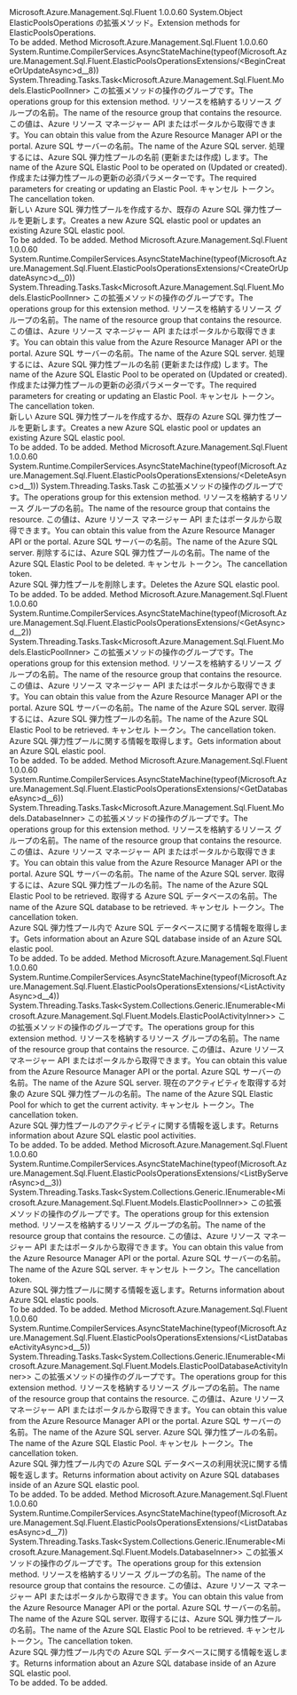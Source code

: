 <Type Name="ElasticPoolsOperationsExtensions" FullName="Microsoft.Azure.Management.Sql.Fluent.ElasticPoolsOperationsExtensions">
  <TypeSignature Language="C#" Value="public static class ElasticPoolsOperationsExtensions" />
  <TypeSignature Language="ILAsm" Value=".class public auto ansi abstract sealed beforefieldinit ElasticPoolsOperationsExtensions extends System.Object" />
  <TypeSignature Language="DocId" Value="T:Microsoft.Azure.Management.Sql.Fluent.ElasticPoolsOperationsExtensions" />
  <TypeSignature Language="VB.NET" Value="Public Module ElasticPoolsOperationsExtensions" />
  <TypeSignature Language="F#" Value="type ElasticPoolsOperationsExtensions = class" />
  <AssemblyInfo>
    <AssemblyName>Microsoft.Azure.Management.Sql.Fluent</AssemblyName>
    <AssemblyVersion>1.0.0.60</AssemblyVersion>
  </AssemblyInfo>
  <Base>
    <BaseTypeName>System.Object</BaseTypeName>
  </Base>
  <Interfaces />
  <Docs>
    <summary>
            <span data-ttu-id="9f21b-101">ElasticPoolsOperations の拡張メソッド。</span><span class="sxs-lookup"><span data-stu-id="9f21b-101">Extension methods for ElasticPoolsOperations.</span></span>
            </summary>
    <remarks>To be added.</remarks>
  </Docs>
  <Members>
    <Member MemberName="BeginCreateOrUpdateAsync">
      <MemberSignature Language="C#" Value="public static System.Threading.Tasks.Task&lt;Microsoft.Azure.Management.Sql.Fluent.Models.ElasticPoolInner&gt; BeginCreateOrUpdateAsync (this Microsoft.Azure.Management.Sql.Fluent.IElasticPoolsOperations operations, string resourceGroupName, string serverName, string elasticPoolName, Microsoft.Azure.Management.Sql.Fluent.Models.ElasticPoolInner parameters, System.Threading.CancellationToken cancellationToken = null);" />
      <MemberSignature Language="ILAsm" Value=".method public static hidebysig class System.Threading.Tasks.Task`1&lt;class Microsoft.Azure.Management.Sql.Fluent.Models.ElasticPoolInner&gt; BeginCreateOrUpdateAsync(class Microsoft.Azure.Management.Sql.Fluent.IElasticPoolsOperations operations, string resourceGroupName, string serverName, string elasticPoolName, class Microsoft.Azure.Management.Sql.Fluent.Models.ElasticPoolInner parameters, valuetype System.Threading.CancellationToken cancellationToken) cil managed" />
      <MemberSignature Language="DocId" Value="M:Microsoft.Azure.Management.Sql.Fluent.ElasticPoolsOperationsExtensions.BeginCreateOrUpdateAsync(Microsoft.Azure.Management.Sql.Fluent.IElasticPoolsOperations,System.String,System.String,System.String,Microsoft.Azure.Management.Sql.Fluent.Models.ElasticPoolInner,System.Threading.CancellationToken)" />
      <MemberSignature Language="F#" Value="static member BeginCreateOrUpdateAsync : Microsoft.Azure.Management.Sql.Fluent.IElasticPoolsOperations * string * string * string * Microsoft.Azure.Management.Sql.Fluent.Models.ElasticPoolInner * System.Threading.CancellationToken -&gt; System.Threading.Tasks.Task&lt;Microsoft.Azure.Management.Sql.Fluent.Models.ElasticPoolInner&gt;" Usage="Microsoft.Azure.Management.Sql.Fluent.ElasticPoolsOperationsExtensions.BeginCreateOrUpdateAsync (operations, resourceGroupName, serverName, elasticPoolName, parameters, cancellationToken)" />
      <MemberType>Method</MemberType>
      <AssemblyInfo>
        <AssemblyName>Microsoft.Azure.Management.Sql.Fluent</AssemblyName>
        <AssemblyVersion>1.0.0.60</AssemblyVersion>
      </AssemblyInfo>
      <Attributes>
        <Attribute>
          <AttributeName>System.Runtime.CompilerServices.AsyncStateMachine(typeof(Microsoft.Azure.Management.Sql.Fluent.ElasticPoolsOperationsExtensions/&lt;BeginCreateOrUpdateAsync&gt;d__8))</AttributeName>
        </Attribute>
      </Attributes>
      <ReturnValue>
        <ReturnType>System.Threading.Tasks.Task&lt;Microsoft.Azure.Management.Sql.Fluent.Models.ElasticPoolInner&gt;</ReturnType>
      </ReturnValue>
      <Parameters>
        <Parameter Name="operations" Type="Microsoft.Azure.Management.Sql.Fluent.IElasticPoolsOperations" RefType="this" />
        <Parameter Name="resourceGroupName" Type="System.String" />
        <Parameter Name="serverName" Type="System.String" />
        <Parameter Name="elasticPoolName" Type="System.String" />
        <Parameter Name="parameters" Type="Microsoft.Azure.Management.Sql.Fluent.Models.ElasticPoolInner" />
        <Parameter Name="cancellationToken" Type="System.Threading.CancellationToken" />
      </Parameters>
      <Docs>
        <param name="operations">
            <span data-ttu-id="9f21b-102">この拡張メソッドの操作のグループです。</span><span class="sxs-lookup"><span data-stu-id="9f21b-102">The operations group for this extension method.</span></span>
            </param>
        <param name="resourceGroupName">
            <span data-ttu-id="9f21b-103">リソースを格納するリソース グループの名前。</span><span class="sxs-lookup"><span data-stu-id="9f21b-103">The name of the resource group that contains the resource.</span></span> <span data-ttu-id="9f21b-104">この値は、Azure リソース マネージャー API またはポータルから取得できます。</span><span class="sxs-lookup"><span data-stu-id="9f21b-104">You can obtain this value from the Azure Resource Manager API or the portal.</span></span>
            </param>
        <param name="serverName">
            <span data-ttu-id="9f21b-105">Azure SQL サーバーの名前。</span><span class="sxs-lookup"><span data-stu-id="9f21b-105">The name of the Azure SQL server.</span></span>
            </param>
        <param name="elasticPoolName">
            <span data-ttu-id="9f21b-106">処理するには、Azure SQL 弾力性プールの名前 (更新または作成) します。</span><span class="sxs-lookup"><span data-stu-id="9f21b-106">The name of the Azure SQL Elastic Pool to be operated on (Updated or created).</span></span>
            </param>
        <param name="parameters">
            <span data-ttu-id="9f21b-107">作成または弾力性プールの更新の必須パラメーターです。</span><span class="sxs-lookup"><span data-stu-id="9f21b-107">The required parameters for creating or updating an Elastic Pool.</span></span>
            </param>
        <param name="cancellationToken">
            <span data-ttu-id="9f21b-108">キャンセル トークン。</span><span class="sxs-lookup"><span data-stu-id="9f21b-108">The cancellation token.</span></span>
            </param>
        <summary>
            <span data-ttu-id="9f21b-109">新しい Azure SQL 弾力性プールを作成するか、既存の Azure SQL 弾力性プールを更新します。</span><span class="sxs-lookup"><span data-stu-id="9f21b-109">Creates a new Azure SQL elastic pool or updates an existing Azure SQL elastic pool.</span></span>
            </summary>
        <returns>To be added.</returns>
        <remarks>To be added.</remarks>
      </Docs>
    </Member>
    <Member MemberName="CreateOrUpdateAsync">
      <MemberSignature Language="C#" Value="public static System.Threading.Tasks.Task&lt;Microsoft.Azure.Management.Sql.Fluent.Models.ElasticPoolInner&gt; CreateOrUpdateAsync (this Microsoft.Azure.Management.Sql.Fluent.IElasticPoolsOperations operations, string resourceGroupName, string serverName, string elasticPoolName, Microsoft.Azure.Management.Sql.Fluent.Models.ElasticPoolInner parameters, System.Threading.CancellationToken cancellationToken = null);" />
      <MemberSignature Language="ILAsm" Value=".method public static hidebysig class System.Threading.Tasks.Task`1&lt;class Microsoft.Azure.Management.Sql.Fluent.Models.ElasticPoolInner&gt; CreateOrUpdateAsync(class Microsoft.Azure.Management.Sql.Fluent.IElasticPoolsOperations operations, string resourceGroupName, string serverName, string elasticPoolName, class Microsoft.Azure.Management.Sql.Fluent.Models.ElasticPoolInner parameters, valuetype System.Threading.CancellationToken cancellationToken) cil managed" />
      <MemberSignature Language="DocId" Value="M:Microsoft.Azure.Management.Sql.Fluent.ElasticPoolsOperationsExtensions.CreateOrUpdateAsync(Microsoft.Azure.Management.Sql.Fluent.IElasticPoolsOperations,System.String,System.String,System.String,Microsoft.Azure.Management.Sql.Fluent.Models.ElasticPoolInner,System.Threading.CancellationToken)" />
      <MemberSignature Language="F#" Value="static member CreateOrUpdateAsync : Microsoft.Azure.Management.Sql.Fluent.IElasticPoolsOperations * string * string * string * Microsoft.Azure.Management.Sql.Fluent.Models.ElasticPoolInner * System.Threading.CancellationToken -&gt; System.Threading.Tasks.Task&lt;Microsoft.Azure.Management.Sql.Fluent.Models.ElasticPoolInner&gt;" Usage="Microsoft.Azure.Management.Sql.Fluent.ElasticPoolsOperationsExtensions.CreateOrUpdateAsync (operations, resourceGroupName, serverName, elasticPoolName, parameters, cancellationToken)" />
      <MemberType>Method</MemberType>
      <AssemblyInfo>
        <AssemblyName>Microsoft.Azure.Management.Sql.Fluent</AssemblyName>
        <AssemblyVersion>1.0.0.60</AssemblyVersion>
      </AssemblyInfo>
      <Attributes>
        <Attribute>
          <AttributeName>System.Runtime.CompilerServices.AsyncStateMachine(typeof(Microsoft.Azure.Management.Sql.Fluent.ElasticPoolsOperationsExtensions/&lt;CreateOrUpdateAsync&gt;d__0))</AttributeName>
        </Attribute>
      </Attributes>
      <ReturnValue>
        <ReturnType>System.Threading.Tasks.Task&lt;Microsoft.Azure.Management.Sql.Fluent.Models.ElasticPoolInner&gt;</ReturnType>
      </ReturnValue>
      <Parameters>
        <Parameter Name="operations" Type="Microsoft.Azure.Management.Sql.Fluent.IElasticPoolsOperations" RefType="this" />
        <Parameter Name="resourceGroupName" Type="System.String" />
        <Parameter Name="serverName" Type="System.String" />
        <Parameter Name="elasticPoolName" Type="System.String" />
        <Parameter Name="parameters" Type="Microsoft.Azure.Management.Sql.Fluent.Models.ElasticPoolInner" />
        <Parameter Name="cancellationToken" Type="System.Threading.CancellationToken" />
      </Parameters>
      <Docs>
        <param name="operations">
            <span data-ttu-id="9f21b-110">この拡張メソッドの操作のグループです。</span><span class="sxs-lookup"><span data-stu-id="9f21b-110">The operations group for this extension method.</span></span>
            </param>
        <param name="resourceGroupName">
            <span data-ttu-id="9f21b-111">リソースを格納するリソース グループの名前。</span><span class="sxs-lookup"><span data-stu-id="9f21b-111">The name of the resource group that contains the resource.</span></span> <span data-ttu-id="9f21b-112">この値は、Azure リソース マネージャー API またはポータルから取得できます。</span><span class="sxs-lookup"><span data-stu-id="9f21b-112">You can obtain this value from the Azure Resource Manager API or the portal.</span></span>
            </param>
        <param name="serverName">
            <span data-ttu-id="9f21b-113">Azure SQL サーバーの名前。</span><span class="sxs-lookup"><span data-stu-id="9f21b-113">The name of the Azure SQL server.</span></span>
            </param>
        <param name="elasticPoolName">
            <span data-ttu-id="9f21b-114">処理するには、Azure SQL 弾力性プールの名前 (更新または作成) します。</span><span class="sxs-lookup"><span data-stu-id="9f21b-114">The name of the Azure SQL Elastic Pool to be operated on (Updated or created).</span></span>
            </param>
        <param name="parameters">
            <span data-ttu-id="9f21b-115">作成または弾力性プールの更新の必須パラメーターです。</span><span class="sxs-lookup"><span data-stu-id="9f21b-115">The required parameters for creating or updating an Elastic Pool.</span></span>
            </param>
        <param name="cancellationToken">
            <span data-ttu-id="9f21b-116">キャンセル トークン。</span><span class="sxs-lookup"><span data-stu-id="9f21b-116">The cancellation token.</span></span>
            </param>
        <summary>
            <span data-ttu-id="9f21b-117">新しい Azure SQL 弾力性プールを作成するか、既存の Azure SQL 弾力性プールを更新します。</span><span class="sxs-lookup"><span data-stu-id="9f21b-117">Creates a new Azure SQL elastic pool or updates an existing Azure SQL elastic pool.</span></span>
            </summary>
        <returns>To be added.</returns>
        <remarks>To be added.</remarks>
      </Docs>
    </Member>
    <Member MemberName="DeleteAsync">
      <MemberSignature Language="C#" Value="public static System.Threading.Tasks.Task DeleteAsync (this Microsoft.Azure.Management.Sql.Fluent.IElasticPoolsOperations operations, string resourceGroupName, string serverName, string elasticPoolName, System.Threading.CancellationToken cancellationToken = null);" />
      <MemberSignature Language="ILAsm" Value=".method public static hidebysig class System.Threading.Tasks.Task DeleteAsync(class Microsoft.Azure.Management.Sql.Fluent.IElasticPoolsOperations operations, string resourceGroupName, string serverName, string elasticPoolName, valuetype System.Threading.CancellationToken cancellationToken) cil managed" />
      <MemberSignature Language="DocId" Value="M:Microsoft.Azure.Management.Sql.Fluent.ElasticPoolsOperationsExtensions.DeleteAsync(Microsoft.Azure.Management.Sql.Fluent.IElasticPoolsOperations,System.String,System.String,System.String,System.Threading.CancellationToken)" />
      <MemberSignature Language="F#" Value="static member DeleteAsync : Microsoft.Azure.Management.Sql.Fluent.IElasticPoolsOperations * string * string * string * System.Threading.CancellationToken -&gt; System.Threading.Tasks.Task" Usage="Microsoft.Azure.Management.Sql.Fluent.ElasticPoolsOperationsExtensions.DeleteAsync (operations, resourceGroupName, serverName, elasticPoolName, cancellationToken)" />
      <MemberType>Method</MemberType>
      <AssemblyInfo>
        <AssemblyName>Microsoft.Azure.Management.Sql.Fluent</AssemblyName>
        <AssemblyVersion>1.0.0.60</AssemblyVersion>
      </AssemblyInfo>
      <Attributes>
        <Attribute>
          <AttributeName>System.Runtime.CompilerServices.AsyncStateMachine(typeof(Microsoft.Azure.Management.Sql.Fluent.ElasticPoolsOperationsExtensions/&lt;DeleteAsync&gt;d__1))</AttributeName>
        </Attribute>
      </Attributes>
      <ReturnValue>
        <ReturnType>System.Threading.Tasks.Task</ReturnType>
      </ReturnValue>
      <Parameters>
        <Parameter Name="operations" Type="Microsoft.Azure.Management.Sql.Fluent.IElasticPoolsOperations" RefType="this" />
        <Parameter Name="resourceGroupName" Type="System.String" />
        <Parameter Name="serverName" Type="System.String" />
        <Parameter Name="elasticPoolName" Type="System.String" />
        <Parameter Name="cancellationToken" Type="System.Threading.CancellationToken" />
      </Parameters>
      <Docs>
        <param name="operations">
            <span data-ttu-id="9f21b-118">この拡張メソッドの操作のグループです。</span><span class="sxs-lookup"><span data-stu-id="9f21b-118">The operations group for this extension method.</span></span>
            </param>
        <param name="resourceGroupName">
            <span data-ttu-id="9f21b-119">リソースを格納するリソース グループの名前。</span><span class="sxs-lookup"><span data-stu-id="9f21b-119">The name of the resource group that contains the resource.</span></span> <span data-ttu-id="9f21b-120">この値は、Azure リソース マネージャー API またはポータルから取得できます。</span><span class="sxs-lookup"><span data-stu-id="9f21b-120">You can obtain this value from the Azure Resource Manager API or the portal.</span></span>
            </param>
        <param name="serverName">
            <span data-ttu-id="9f21b-121">Azure SQL サーバーの名前。</span><span class="sxs-lookup"><span data-stu-id="9f21b-121">The name of the Azure SQL server.</span></span>
            </param>
        <param name="elasticPoolName">
            <span data-ttu-id="9f21b-122">削除するには、Azure SQL 弾力性プールの名前。</span><span class="sxs-lookup"><span data-stu-id="9f21b-122">The name of the Azure SQL Elastic Pool to be deleted.</span></span>
            </param>
        <param name="cancellationToken">
            <span data-ttu-id="9f21b-123">キャンセル トークン。</span><span class="sxs-lookup"><span data-stu-id="9f21b-123">The cancellation token.</span></span>
            </param>
        <summary>
            <span data-ttu-id="9f21b-124">Azure SQL 弾力性プールを削除します。</span><span class="sxs-lookup"><span data-stu-id="9f21b-124">Deletes the Azure SQL elastic pool.</span></span>
            </summary>
        <returns>To be added.</returns>
        <remarks>To be added.</remarks>
      </Docs>
    </Member>
    <Member MemberName="GetAsync">
      <MemberSignature Language="C#" Value="public static System.Threading.Tasks.Task&lt;Microsoft.Azure.Management.Sql.Fluent.Models.ElasticPoolInner&gt; GetAsync (this Microsoft.Azure.Management.Sql.Fluent.IElasticPoolsOperations operations, string resourceGroupName, string serverName, string elasticPoolName, System.Threading.CancellationToken cancellationToken = null);" />
      <MemberSignature Language="ILAsm" Value=".method public static hidebysig class System.Threading.Tasks.Task`1&lt;class Microsoft.Azure.Management.Sql.Fluent.Models.ElasticPoolInner&gt; GetAsync(class Microsoft.Azure.Management.Sql.Fluent.IElasticPoolsOperations operations, string resourceGroupName, string serverName, string elasticPoolName, valuetype System.Threading.CancellationToken cancellationToken) cil managed" />
      <MemberSignature Language="DocId" Value="M:Microsoft.Azure.Management.Sql.Fluent.ElasticPoolsOperationsExtensions.GetAsync(Microsoft.Azure.Management.Sql.Fluent.IElasticPoolsOperations,System.String,System.String,System.String,System.Threading.CancellationToken)" />
      <MemberSignature Language="F#" Value="static member GetAsync : Microsoft.Azure.Management.Sql.Fluent.IElasticPoolsOperations * string * string * string * System.Threading.CancellationToken -&gt; System.Threading.Tasks.Task&lt;Microsoft.Azure.Management.Sql.Fluent.Models.ElasticPoolInner&gt;" Usage="Microsoft.Azure.Management.Sql.Fluent.ElasticPoolsOperationsExtensions.GetAsync (operations, resourceGroupName, serverName, elasticPoolName, cancellationToken)" />
      <MemberType>Method</MemberType>
      <AssemblyInfo>
        <AssemblyName>Microsoft.Azure.Management.Sql.Fluent</AssemblyName>
        <AssemblyVersion>1.0.0.60</AssemblyVersion>
      </AssemblyInfo>
      <Attributes>
        <Attribute>
          <AttributeName>System.Runtime.CompilerServices.AsyncStateMachine(typeof(Microsoft.Azure.Management.Sql.Fluent.ElasticPoolsOperationsExtensions/&lt;GetAsync&gt;d__2))</AttributeName>
        </Attribute>
      </Attributes>
      <ReturnValue>
        <ReturnType>System.Threading.Tasks.Task&lt;Microsoft.Azure.Management.Sql.Fluent.Models.ElasticPoolInner&gt;</ReturnType>
      </ReturnValue>
      <Parameters>
        <Parameter Name="operations" Type="Microsoft.Azure.Management.Sql.Fluent.IElasticPoolsOperations" RefType="this" />
        <Parameter Name="resourceGroupName" Type="System.String" />
        <Parameter Name="serverName" Type="System.String" />
        <Parameter Name="elasticPoolName" Type="System.String" />
        <Parameter Name="cancellationToken" Type="System.Threading.CancellationToken" />
      </Parameters>
      <Docs>
        <param name="operations">
            <span data-ttu-id="9f21b-125">この拡張メソッドの操作のグループです。</span><span class="sxs-lookup"><span data-stu-id="9f21b-125">The operations group for this extension method.</span></span>
            </param>
        <param name="resourceGroupName">
            <span data-ttu-id="9f21b-126">リソースを格納するリソース グループの名前。</span><span class="sxs-lookup"><span data-stu-id="9f21b-126">The name of the resource group that contains the resource.</span></span> <span data-ttu-id="9f21b-127">この値は、Azure リソース マネージャー API またはポータルから取得できます。</span><span class="sxs-lookup"><span data-stu-id="9f21b-127">You can obtain this value from the Azure Resource Manager API or the portal.</span></span>
            </param>
        <param name="serverName">
            <span data-ttu-id="9f21b-128">Azure SQL サーバーの名前。</span><span class="sxs-lookup"><span data-stu-id="9f21b-128">The name of the Azure SQL server.</span></span>
            </param>
        <param name="elasticPoolName">
            <span data-ttu-id="9f21b-129">取得するには、Azure SQL 弾力性プールの名前。</span><span class="sxs-lookup"><span data-stu-id="9f21b-129">The name of the Azure SQL Elastic Pool to be retrieved.</span></span>
            </param>
        <param name="cancellationToken">
            <span data-ttu-id="9f21b-130">キャンセル トークン。</span><span class="sxs-lookup"><span data-stu-id="9f21b-130">The cancellation token.</span></span>
            </param>
        <summary>
            <span data-ttu-id="9f21b-131">Azure SQL 弾力性プールに関する情報を取得します。</span><span class="sxs-lookup"><span data-stu-id="9f21b-131">Gets information about an Azure SQL elastic pool.</span></span>
            </summary>
        <returns>To be added.</returns>
        <remarks>To be added.</remarks>
      </Docs>
    </Member>
    <Member MemberName="GetDatabaseAsync">
      <MemberSignature Language="C#" Value="public static System.Threading.Tasks.Task&lt;Microsoft.Azure.Management.Sql.Fluent.Models.DatabaseInner&gt; GetDatabaseAsync (this Microsoft.Azure.Management.Sql.Fluent.IElasticPoolsOperations operations, string resourceGroupName, string serverName, string elasticPoolName, string databaseName, System.Threading.CancellationToken cancellationToken = null);" />
      <MemberSignature Language="ILAsm" Value=".method public static hidebysig class System.Threading.Tasks.Task`1&lt;class Microsoft.Azure.Management.Sql.Fluent.Models.DatabaseInner&gt; GetDatabaseAsync(class Microsoft.Azure.Management.Sql.Fluent.IElasticPoolsOperations operations, string resourceGroupName, string serverName, string elasticPoolName, string databaseName, valuetype System.Threading.CancellationToken cancellationToken) cil managed" />
      <MemberSignature Language="DocId" Value="M:Microsoft.Azure.Management.Sql.Fluent.ElasticPoolsOperationsExtensions.GetDatabaseAsync(Microsoft.Azure.Management.Sql.Fluent.IElasticPoolsOperations,System.String,System.String,System.String,System.String,System.Threading.CancellationToken)" />
      <MemberSignature Language="F#" Value="static member GetDatabaseAsync : Microsoft.Azure.Management.Sql.Fluent.IElasticPoolsOperations * string * string * string * string * System.Threading.CancellationToken -&gt; System.Threading.Tasks.Task&lt;Microsoft.Azure.Management.Sql.Fluent.Models.DatabaseInner&gt;" Usage="Microsoft.Azure.Management.Sql.Fluent.ElasticPoolsOperationsExtensions.GetDatabaseAsync (operations, resourceGroupName, serverName, elasticPoolName, databaseName, cancellationToken)" />
      <MemberType>Method</MemberType>
      <AssemblyInfo>
        <AssemblyName>Microsoft.Azure.Management.Sql.Fluent</AssemblyName>
        <AssemblyVersion>1.0.0.60</AssemblyVersion>
      </AssemblyInfo>
      <Attributes>
        <Attribute>
          <AttributeName>System.Runtime.CompilerServices.AsyncStateMachine(typeof(Microsoft.Azure.Management.Sql.Fluent.ElasticPoolsOperationsExtensions/&lt;GetDatabaseAsync&gt;d__6))</AttributeName>
        </Attribute>
      </Attributes>
      <ReturnValue>
        <ReturnType>System.Threading.Tasks.Task&lt;Microsoft.Azure.Management.Sql.Fluent.Models.DatabaseInner&gt;</ReturnType>
      </ReturnValue>
      <Parameters>
        <Parameter Name="operations" Type="Microsoft.Azure.Management.Sql.Fluent.IElasticPoolsOperations" RefType="this" />
        <Parameter Name="resourceGroupName" Type="System.String" />
        <Parameter Name="serverName" Type="System.String" />
        <Parameter Name="elasticPoolName" Type="System.String" />
        <Parameter Name="databaseName" Type="System.String" />
        <Parameter Name="cancellationToken" Type="System.Threading.CancellationToken" />
      </Parameters>
      <Docs>
        <param name="operations">
            <span data-ttu-id="9f21b-132">この拡張メソッドの操作のグループです。</span><span class="sxs-lookup"><span data-stu-id="9f21b-132">The operations group for this extension method.</span></span>
            </param>
        <param name="resourceGroupName">
            <span data-ttu-id="9f21b-133">リソースを格納するリソース グループの名前。</span><span class="sxs-lookup"><span data-stu-id="9f21b-133">The name of the resource group that contains the resource.</span></span> <span data-ttu-id="9f21b-134">この値は、Azure リソース マネージャー API またはポータルから取得できます。</span><span class="sxs-lookup"><span data-stu-id="9f21b-134">You can obtain this value from the Azure Resource Manager API or the portal.</span></span>
            </param>
        <param name="serverName">
            <span data-ttu-id="9f21b-135">Azure SQL サーバーの名前。</span><span class="sxs-lookup"><span data-stu-id="9f21b-135">The name of the Azure SQL server.</span></span>
            </param>
        <param name="elasticPoolName">
            <span data-ttu-id="9f21b-136">取得するには、Azure SQL 弾力性プールの名前。</span><span class="sxs-lookup"><span data-stu-id="9f21b-136">The name of the Azure SQL Elastic Pool to be retrieved.</span></span>
            </param>
        <param name="databaseName">
            <span data-ttu-id="9f21b-137">取得する Azure SQL データベースの名前。</span><span class="sxs-lookup"><span data-stu-id="9f21b-137">The name of the Azure SQL database to be retrieved.</span></span>
            </param>
        <param name="cancellationToken">
            <span data-ttu-id="9f21b-138">キャンセル トークン。</span><span class="sxs-lookup"><span data-stu-id="9f21b-138">The cancellation token.</span></span>
            </param>
        <summary>
            <span data-ttu-id="9f21b-139">Azure SQL 弾力性プール内で Azure SQL データベースに関する情報を取得します。</span><span class="sxs-lookup"><span data-stu-id="9f21b-139">Gets information about an Azure SQL database inside of an Azure SQL elastic pool.</span></span>
            </summary>
        <returns>To be added.</returns>
        <remarks>To be added.</remarks>
      </Docs>
    </Member>
    <Member MemberName="ListActivityAsync">
      <MemberSignature Language="C#" Value="public static System.Threading.Tasks.Task&lt;System.Collections.Generic.IEnumerable&lt;Microsoft.Azure.Management.Sql.Fluent.Models.ElasticPoolActivityInner&gt;&gt; ListActivityAsync (this Microsoft.Azure.Management.Sql.Fluent.IElasticPoolsOperations operations, string resourceGroupName, string serverName, string elasticPoolName, System.Threading.CancellationToken cancellationToken = null);" />
      <MemberSignature Language="ILAsm" Value=".method public static hidebysig class System.Threading.Tasks.Task`1&lt;class System.Collections.Generic.IEnumerable`1&lt;class Microsoft.Azure.Management.Sql.Fluent.Models.ElasticPoolActivityInner&gt;&gt; ListActivityAsync(class Microsoft.Azure.Management.Sql.Fluent.IElasticPoolsOperations operations, string resourceGroupName, string serverName, string elasticPoolName, valuetype System.Threading.CancellationToken cancellationToken) cil managed" />
      <MemberSignature Language="DocId" Value="M:Microsoft.Azure.Management.Sql.Fluent.ElasticPoolsOperationsExtensions.ListActivityAsync(Microsoft.Azure.Management.Sql.Fluent.IElasticPoolsOperations,System.String,System.String,System.String,System.Threading.CancellationToken)" />
      <MemberSignature Language="F#" Value="static member ListActivityAsync : Microsoft.Azure.Management.Sql.Fluent.IElasticPoolsOperations * string * string * string * System.Threading.CancellationToken -&gt; System.Threading.Tasks.Task&lt;seq&lt;Microsoft.Azure.Management.Sql.Fluent.Models.ElasticPoolActivityInner&gt;&gt;" Usage="Microsoft.Azure.Management.Sql.Fluent.ElasticPoolsOperationsExtensions.ListActivityAsync (operations, resourceGroupName, serverName, elasticPoolName, cancellationToken)" />
      <MemberType>Method</MemberType>
      <AssemblyInfo>
        <AssemblyName>Microsoft.Azure.Management.Sql.Fluent</AssemblyName>
        <AssemblyVersion>1.0.0.60</AssemblyVersion>
      </AssemblyInfo>
      <Attributes>
        <Attribute>
          <AttributeName>System.Runtime.CompilerServices.AsyncStateMachine(typeof(Microsoft.Azure.Management.Sql.Fluent.ElasticPoolsOperationsExtensions/&lt;ListActivityAsync&gt;d__4))</AttributeName>
        </Attribute>
      </Attributes>
      <ReturnValue>
        <ReturnType>System.Threading.Tasks.Task&lt;System.Collections.Generic.IEnumerable&lt;Microsoft.Azure.Management.Sql.Fluent.Models.ElasticPoolActivityInner&gt;&gt;</ReturnType>
      </ReturnValue>
      <Parameters>
        <Parameter Name="operations" Type="Microsoft.Azure.Management.Sql.Fluent.IElasticPoolsOperations" RefType="this" />
        <Parameter Name="resourceGroupName" Type="System.String" />
        <Parameter Name="serverName" Type="System.String" />
        <Parameter Name="elasticPoolName" Type="System.String" />
        <Parameter Name="cancellationToken" Type="System.Threading.CancellationToken" />
      </Parameters>
      <Docs>
        <param name="operations">
            <span data-ttu-id="9f21b-140">この拡張メソッドの操作のグループです。</span><span class="sxs-lookup"><span data-stu-id="9f21b-140">The operations group for this extension method.</span></span>
            </param>
        <param name="resourceGroupName">
            <span data-ttu-id="9f21b-141">リソースを格納するリソース グループの名前。</span><span class="sxs-lookup"><span data-stu-id="9f21b-141">The name of the resource group that contains the resource.</span></span> <span data-ttu-id="9f21b-142">この値は、Azure リソース マネージャー API またはポータルから取得できます。</span><span class="sxs-lookup"><span data-stu-id="9f21b-142">You can obtain this value from the Azure Resource Manager API or the portal.</span></span>
            </param>
        <param name="serverName">
            <span data-ttu-id="9f21b-143">Azure SQL サーバーの名前。</span><span class="sxs-lookup"><span data-stu-id="9f21b-143">The name of the Azure SQL server.</span></span>
            </param>
        <param name="elasticPoolName">
            <span data-ttu-id="9f21b-144">現在のアクティビティを取得する対象の Azure SQL 弾力性プールの名前。</span><span class="sxs-lookup"><span data-stu-id="9f21b-144">The name of the Azure SQL Elastic Pool for which to get the current activity.</span></span>
            </param>
        <param name="cancellationToken">
            <span data-ttu-id="9f21b-145">キャンセル トークン。</span><span class="sxs-lookup"><span data-stu-id="9f21b-145">The cancellation token.</span></span>
            </param>
        <summary>
            <span data-ttu-id="9f21b-146">Azure SQL 弾力性プールのアクティビティに関する情報を返します。</span><span class="sxs-lookup"><span data-stu-id="9f21b-146">Returns information about Azure SQL elastic pool activities.</span></span>
            </summary>
        <returns>To be added.</returns>
        <remarks>To be added.</remarks>
      </Docs>
    </Member>
    <Member MemberName="ListByServerAsync">
      <MemberSignature Language="C#" Value="public static System.Threading.Tasks.Task&lt;System.Collections.Generic.IEnumerable&lt;Microsoft.Azure.Management.Sql.Fluent.Models.ElasticPoolInner&gt;&gt; ListByServerAsync (this Microsoft.Azure.Management.Sql.Fluent.IElasticPoolsOperations operations, string resourceGroupName, string serverName, System.Threading.CancellationToken cancellationToken = null);" />
      <MemberSignature Language="ILAsm" Value=".method public static hidebysig class System.Threading.Tasks.Task`1&lt;class System.Collections.Generic.IEnumerable`1&lt;class Microsoft.Azure.Management.Sql.Fluent.Models.ElasticPoolInner&gt;&gt; ListByServerAsync(class Microsoft.Azure.Management.Sql.Fluent.IElasticPoolsOperations operations, string resourceGroupName, string serverName, valuetype System.Threading.CancellationToken cancellationToken) cil managed" />
      <MemberSignature Language="DocId" Value="M:Microsoft.Azure.Management.Sql.Fluent.ElasticPoolsOperationsExtensions.ListByServerAsync(Microsoft.Azure.Management.Sql.Fluent.IElasticPoolsOperations,System.String,System.String,System.Threading.CancellationToken)" />
      <MemberSignature Language="F#" Value="static member ListByServerAsync : Microsoft.Azure.Management.Sql.Fluent.IElasticPoolsOperations * string * string * System.Threading.CancellationToken -&gt; System.Threading.Tasks.Task&lt;seq&lt;Microsoft.Azure.Management.Sql.Fluent.Models.ElasticPoolInner&gt;&gt;" Usage="Microsoft.Azure.Management.Sql.Fluent.ElasticPoolsOperationsExtensions.ListByServerAsync (operations, resourceGroupName, serverName, cancellationToken)" />
      <MemberType>Method</MemberType>
      <AssemblyInfo>
        <AssemblyName>Microsoft.Azure.Management.Sql.Fluent</AssemblyName>
        <AssemblyVersion>1.0.0.60</AssemblyVersion>
      </AssemblyInfo>
      <Attributes>
        <Attribute>
          <AttributeName>System.Runtime.CompilerServices.AsyncStateMachine(typeof(Microsoft.Azure.Management.Sql.Fluent.ElasticPoolsOperationsExtensions/&lt;ListByServerAsync&gt;d__3))</AttributeName>
        </Attribute>
      </Attributes>
      <ReturnValue>
        <ReturnType>System.Threading.Tasks.Task&lt;System.Collections.Generic.IEnumerable&lt;Microsoft.Azure.Management.Sql.Fluent.Models.ElasticPoolInner&gt;&gt;</ReturnType>
      </ReturnValue>
      <Parameters>
        <Parameter Name="operations" Type="Microsoft.Azure.Management.Sql.Fluent.IElasticPoolsOperations" RefType="this" />
        <Parameter Name="resourceGroupName" Type="System.String" />
        <Parameter Name="serverName" Type="System.String" />
        <Parameter Name="cancellationToken" Type="System.Threading.CancellationToken" />
      </Parameters>
      <Docs>
        <param name="operations">
            <span data-ttu-id="9f21b-147">この拡張メソッドの操作のグループです。</span><span class="sxs-lookup"><span data-stu-id="9f21b-147">The operations group for this extension method.</span></span>
            </param>
        <param name="resourceGroupName">
            <span data-ttu-id="9f21b-148">リソースを格納するリソース グループの名前。</span><span class="sxs-lookup"><span data-stu-id="9f21b-148">The name of the resource group that contains the resource.</span></span> <span data-ttu-id="9f21b-149">この値は、Azure リソース マネージャー API またはポータルから取得できます。</span><span class="sxs-lookup"><span data-stu-id="9f21b-149">You can obtain this value from the Azure Resource Manager API or the portal.</span></span>
            </param>
        <param name="serverName">
            <span data-ttu-id="9f21b-150">Azure SQL サーバーの名前。</span><span class="sxs-lookup"><span data-stu-id="9f21b-150">The name of the Azure SQL server.</span></span>
            </param>
        <param name="cancellationToken">
            <span data-ttu-id="9f21b-151">キャンセル トークン。</span><span class="sxs-lookup"><span data-stu-id="9f21b-151">The cancellation token.</span></span>
            </param>
        <summary>
            <span data-ttu-id="9f21b-152">Azure SQL 弾力性プールに関する情報を返します。</span><span class="sxs-lookup"><span data-stu-id="9f21b-152">Returns information about Azure SQL elastic pools.</span></span>
            </summary>
        <returns>To be added.</returns>
        <remarks>To be added.</remarks>
      </Docs>
    </Member>
    <Member MemberName="ListDatabaseActivityAsync">
      <MemberSignature Language="C#" Value="public static System.Threading.Tasks.Task&lt;System.Collections.Generic.IEnumerable&lt;Microsoft.Azure.Management.Sql.Fluent.Models.ElasticPoolDatabaseActivityInner&gt;&gt; ListDatabaseActivityAsync (this Microsoft.Azure.Management.Sql.Fluent.IElasticPoolsOperations operations, string resourceGroupName, string serverName, string elasticPoolName, System.Threading.CancellationToken cancellationToken = null);" />
      <MemberSignature Language="ILAsm" Value=".method public static hidebysig class System.Threading.Tasks.Task`1&lt;class System.Collections.Generic.IEnumerable`1&lt;class Microsoft.Azure.Management.Sql.Fluent.Models.ElasticPoolDatabaseActivityInner&gt;&gt; ListDatabaseActivityAsync(class Microsoft.Azure.Management.Sql.Fluent.IElasticPoolsOperations operations, string resourceGroupName, string serverName, string elasticPoolName, valuetype System.Threading.CancellationToken cancellationToken) cil managed" />
      <MemberSignature Language="DocId" Value="M:Microsoft.Azure.Management.Sql.Fluent.ElasticPoolsOperationsExtensions.ListDatabaseActivityAsync(Microsoft.Azure.Management.Sql.Fluent.IElasticPoolsOperations,System.String,System.String,System.String,System.Threading.CancellationToken)" />
      <MemberSignature Language="F#" Value="static member ListDatabaseActivityAsync : Microsoft.Azure.Management.Sql.Fluent.IElasticPoolsOperations * string * string * string * System.Threading.CancellationToken -&gt; System.Threading.Tasks.Task&lt;seq&lt;Microsoft.Azure.Management.Sql.Fluent.Models.ElasticPoolDatabaseActivityInner&gt;&gt;" Usage="Microsoft.Azure.Management.Sql.Fluent.ElasticPoolsOperationsExtensions.ListDatabaseActivityAsync (operations, resourceGroupName, serverName, elasticPoolName, cancellationToken)" />
      <MemberType>Method</MemberType>
      <AssemblyInfo>
        <AssemblyName>Microsoft.Azure.Management.Sql.Fluent</AssemblyName>
        <AssemblyVersion>1.0.0.60</AssemblyVersion>
      </AssemblyInfo>
      <Attributes>
        <Attribute>
          <AttributeName>System.Runtime.CompilerServices.AsyncStateMachine(typeof(Microsoft.Azure.Management.Sql.Fluent.ElasticPoolsOperationsExtensions/&lt;ListDatabaseActivityAsync&gt;d__5))</AttributeName>
        </Attribute>
      </Attributes>
      <ReturnValue>
        <ReturnType>System.Threading.Tasks.Task&lt;System.Collections.Generic.IEnumerable&lt;Microsoft.Azure.Management.Sql.Fluent.Models.ElasticPoolDatabaseActivityInner&gt;&gt;</ReturnType>
      </ReturnValue>
      <Parameters>
        <Parameter Name="operations" Type="Microsoft.Azure.Management.Sql.Fluent.IElasticPoolsOperations" RefType="this" />
        <Parameter Name="resourceGroupName" Type="System.String" />
        <Parameter Name="serverName" Type="System.String" />
        <Parameter Name="elasticPoolName" Type="System.String" />
        <Parameter Name="cancellationToken" Type="System.Threading.CancellationToken" />
      </Parameters>
      <Docs>
        <param name="operations">
            <span data-ttu-id="9f21b-153">この拡張メソッドの操作のグループです。</span><span class="sxs-lookup"><span data-stu-id="9f21b-153">The operations group for this extension method.</span></span>
            </param>
        <param name="resourceGroupName">
            <span data-ttu-id="9f21b-154">リソースを格納するリソース グループの名前。</span><span class="sxs-lookup"><span data-stu-id="9f21b-154">The name of the resource group that contains the resource.</span></span> <span data-ttu-id="9f21b-155">この値は、Azure リソース マネージャー API またはポータルから取得できます。</span><span class="sxs-lookup"><span data-stu-id="9f21b-155">You can obtain this value from the Azure Resource Manager API or the portal.</span></span>
            </param>
        <param name="serverName">
            <span data-ttu-id="9f21b-156">Azure SQL サーバーの名前。</span><span class="sxs-lookup"><span data-stu-id="9f21b-156">The name of the Azure SQL server.</span></span>
            </param>
        <param name="elasticPoolName">
            <span data-ttu-id="9f21b-157">Azure SQL 弾力性プールの名前。</span><span class="sxs-lookup"><span data-stu-id="9f21b-157">The name of the Azure SQL Elastic Pool.</span></span>
            </param>
        <param name="cancellationToken">
            <span data-ttu-id="9f21b-158">キャンセル トークン。</span><span class="sxs-lookup"><span data-stu-id="9f21b-158">The cancellation token.</span></span>
            </param>
        <summary>
            <span data-ttu-id="9f21b-159">Azure SQL 弾力性プール内での Azure SQL データベースの利用状況に関する情報を返します。</span><span class="sxs-lookup"><span data-stu-id="9f21b-159">Returns information about activity on Azure SQL databases inside of an Azure SQL elastic pool.</span></span>
            </summary>
        <returns>To be added.</returns>
        <remarks>To be added.</remarks>
      </Docs>
    </Member>
    <Member MemberName="ListDatabasesAsync">
      <MemberSignature Language="C#" Value="public static System.Threading.Tasks.Task&lt;System.Collections.Generic.IEnumerable&lt;Microsoft.Azure.Management.Sql.Fluent.Models.DatabaseInner&gt;&gt; ListDatabasesAsync (this Microsoft.Azure.Management.Sql.Fluent.IElasticPoolsOperations operations, string resourceGroupName, string serverName, string elasticPoolName, System.Threading.CancellationToken cancellationToken = null);" />
      <MemberSignature Language="ILAsm" Value=".method public static hidebysig class System.Threading.Tasks.Task`1&lt;class System.Collections.Generic.IEnumerable`1&lt;class Microsoft.Azure.Management.Sql.Fluent.Models.DatabaseInner&gt;&gt; ListDatabasesAsync(class Microsoft.Azure.Management.Sql.Fluent.IElasticPoolsOperations operations, string resourceGroupName, string serverName, string elasticPoolName, valuetype System.Threading.CancellationToken cancellationToken) cil managed" />
      <MemberSignature Language="DocId" Value="M:Microsoft.Azure.Management.Sql.Fluent.ElasticPoolsOperationsExtensions.ListDatabasesAsync(Microsoft.Azure.Management.Sql.Fluent.IElasticPoolsOperations,System.String,System.String,System.String,System.Threading.CancellationToken)" />
      <MemberSignature Language="F#" Value="static member ListDatabasesAsync : Microsoft.Azure.Management.Sql.Fluent.IElasticPoolsOperations * string * string * string * System.Threading.CancellationToken -&gt; System.Threading.Tasks.Task&lt;seq&lt;Microsoft.Azure.Management.Sql.Fluent.Models.DatabaseInner&gt;&gt;" Usage="Microsoft.Azure.Management.Sql.Fluent.ElasticPoolsOperationsExtensions.ListDatabasesAsync (operations, resourceGroupName, serverName, elasticPoolName, cancellationToken)" />
      <MemberType>Method</MemberType>
      <AssemblyInfo>
        <AssemblyName>Microsoft.Azure.Management.Sql.Fluent</AssemblyName>
        <AssemblyVersion>1.0.0.60</AssemblyVersion>
      </AssemblyInfo>
      <Attributes>
        <Attribute>
          <AttributeName>System.Runtime.CompilerServices.AsyncStateMachine(typeof(Microsoft.Azure.Management.Sql.Fluent.ElasticPoolsOperationsExtensions/&lt;ListDatabasesAsync&gt;d__7))</AttributeName>
        </Attribute>
      </Attributes>
      <ReturnValue>
        <ReturnType>System.Threading.Tasks.Task&lt;System.Collections.Generic.IEnumerable&lt;Microsoft.Azure.Management.Sql.Fluent.Models.DatabaseInner&gt;&gt;</ReturnType>
      </ReturnValue>
      <Parameters>
        <Parameter Name="operations" Type="Microsoft.Azure.Management.Sql.Fluent.IElasticPoolsOperations" RefType="this" />
        <Parameter Name="resourceGroupName" Type="System.String" />
        <Parameter Name="serverName" Type="System.String" />
        <Parameter Name="elasticPoolName" Type="System.String" />
        <Parameter Name="cancellationToken" Type="System.Threading.CancellationToken" />
      </Parameters>
      <Docs>
        <param name="operations">
            <span data-ttu-id="9f21b-160">この拡張メソッドの操作のグループです。</span><span class="sxs-lookup"><span data-stu-id="9f21b-160">The operations group for this extension method.</span></span>
            </param>
        <param name="resourceGroupName">
            <span data-ttu-id="9f21b-161">リソースを格納するリソース グループの名前。</span><span class="sxs-lookup"><span data-stu-id="9f21b-161">The name of the resource group that contains the resource.</span></span> <span data-ttu-id="9f21b-162">この値は、Azure リソース マネージャー API またはポータルから取得できます。</span><span class="sxs-lookup"><span data-stu-id="9f21b-162">You can obtain this value from the Azure Resource Manager API or the portal.</span></span>
            </param>
        <param name="serverName">
            <span data-ttu-id="9f21b-163">Azure SQL サーバーの名前。</span><span class="sxs-lookup"><span data-stu-id="9f21b-163">The name of the Azure SQL server.</span></span>
            </param>
        <param name="elasticPoolName">
            <span data-ttu-id="9f21b-164">取得するには、Azure SQL 弾力性プールの名前。</span><span class="sxs-lookup"><span data-stu-id="9f21b-164">The name of the Azure SQL Elastic Pool to be retrieved.</span></span>
            </param>
        <param name="cancellationToken">
            <span data-ttu-id="9f21b-165">キャンセル トークン。</span><span class="sxs-lookup"><span data-stu-id="9f21b-165">The cancellation token.</span></span>
            </param>
        <summary>
            <span data-ttu-id="9f21b-166">Azure SQL 弾力性プール内での Azure SQL データベースに関する情報を返します。</span><span class="sxs-lookup"><span data-stu-id="9f21b-166">Returns information about an Azure SQL database inside of an Azure SQL elastic pool.</span></span>
            </summary>
        <returns>To be added.</returns>
        <remarks>To be added.</remarks>
      </Docs>
    </Member>
  </Members>
</Type>